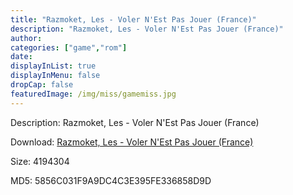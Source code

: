 ```yaml
---
title: "Razmoket, Les - Voler N'Est Pas Jouer (France)"
description: "Razmoket, Les - Voler N'Est Pas Jouer (France)"
author: 
categories: ["game","rom"]
date: 
displayInList: true
displayInMenu: false
dropCap: false
featuredImage: /img/miss/gamemiss.jpg
---
```


Description: Razmoket, Les - Voler N'Est Pas Jouer (France)

Download: <a style="text-decoration:underline;" href="https://mega.nz/#!nSZ2WYCQ!d-zgzr8_RfweZZg5JyCfGPw5HqU-2LQW8o6a0I40AsA" target = "_blank" rel = "nofollow" > Razmoket, Les - Voler N'Est Pas Jouer (France)</a>

Size: 4194304

MD5: 5856C031F9A9DC4C3E395FE336858D9D

